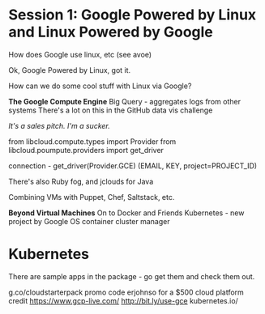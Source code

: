 Session 1: Google Powered by Linux and Linux Powered by Google
==============================================================
How does Google use linux, etc (see avoe)

Ok, Google Powered by Linux, got it.

How can we do some cool stuff with Linux via Google?

**The Google Compute Engine**
Big Query - aggregates logs from other systems
There's a lot on this in the GitHub data vis challenge

*It's a sales pitch. I'm a sucker.*

from libcloud.compute.types import Provider
from libcloud.poumpute.providers import get_driver

connection - get_driver(Provider.GCE) (EMAIL, KEY, project=PROJECT_ID)

There's also Ruby fog, and jclouds for Java

Combining VMs with Puppet, Chef, Saltstack, etc.

**Beyond Virtual Machines**
On to Docker and Friends
Kubernetes - new project by Google
OS container cluster manager

Kubernetes
==========
There are sample apps in the package - go get them and check them out.


g.co/cloudstarterpack
promo code erjohnso for a $500 cloud platform credit
https://www.gcp-live.com/
http://bit.ly/use-gce
kubernetes.io/
